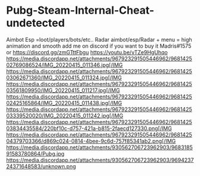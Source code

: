 # Pubg-Steam-Internal-Cheat-undetected

Aimbot
Esp =loot/players/bots/etc..
Radar
aimbot/esp/Radar + menu = high animation and smooth 
add me on discord if you want to buy it Madris#1575 or https://discord.gg/zmGTttFbgu
https://youtu.be/vTZe9HgUhqo
https://media.discordapp.net/attachments/967923291505446962/968142502769086524/IMG_20220415_011346.jpg[/IMG
https://media.discordapp.net/attachments/967923291505446962/968142503062671360/IMG_20220415_011324.jpg[/IMG
https://media.discordapp.net/attachments/967923291505446962/968142503561809950/IMG_20220415_011217.jpg[/IMG
https://media.discordapp.net/attachments/967923291505446962/968142502425165864/IMG_20220415_011438.jpg[/IMG
https://media.discordapp.net/attachments/967923291505446962/968142503339520020/IMG_20220415_011242.jpg[/IMG
https://media.discordapp.net/attachments/967923291505446962/968142503834435584/220bf10c-d757-421a-b815-2faecd127330.png[/IMG
https://media.discordapp.net/attachments/967923291505446962/968142504379703366/d869c024-0814-4bee-9c6d-757f85341ab2.png[/IMG
https://media.discordapp.net/attachments/930562706723962903/968318591583780864/Pubg.jpg
https://media.discordapp.net/attachments/930562706723962903/969423724371648583/unknown.png
